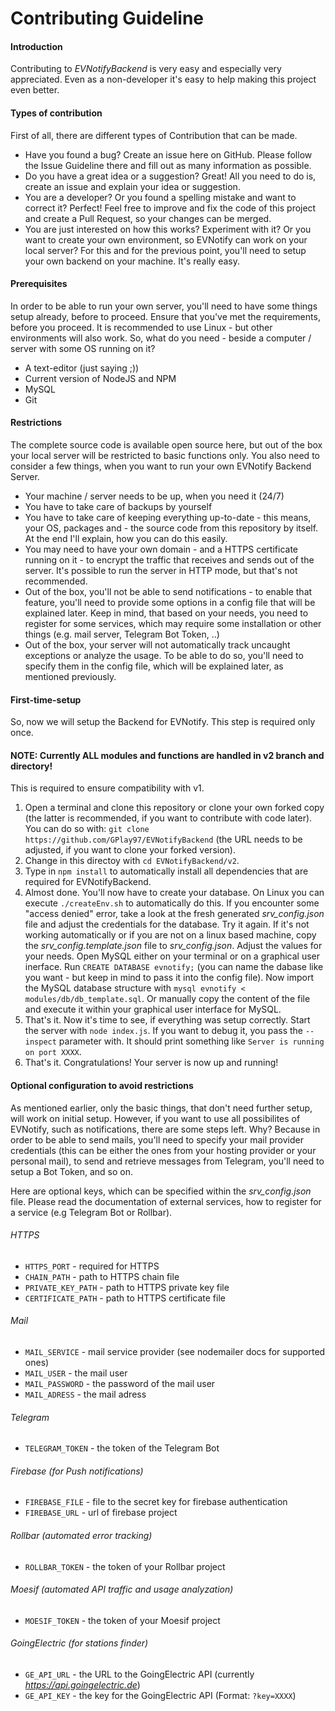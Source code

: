 # Contributing Guideline

#### Introduction

Contributing to _EVNotifyBackend_ is very easy and especially very appreciated.
Even as a non-developer it's easy to help making this project even better.

#### Types of contribution
First of all, there are different types of Contribution that can be made.
- Have you found a bug? Create an issue here on GitHub. Please follow the Issue Guideline there and fill out as many information as possible.
- Do you have a great idea or a suggestion? Great! All you need to do is, create an issue and explain your idea or suggestion.
- You are a developer? Or you found a spelling mistake and want to correct it? Perfect! Feel free to improve and fix the code of this project and create a Pull Request, so your changes can be merged.
- You are just interested on how this works? Experiment with it? Or you want to create your own environment, so EVNotify can work on your local server? For this and for the previous point, you'll need to setup your own backend on your machine. It's really easy.

#### Prerequisites
In order to be able to run your own server, you'll need to have some things setup already, before to proceed. Ensure that you've met the requirements, before you proceed.
It is recommended to use Linux - but other environments will also work.
So, what do you need - beside a computer / server with some OS running on it?
- A text-editor (just saying ;))
- Current version of NodeJS and NPM
- MySQL
- Git

#### Restrictions
The complete source code is available open source here, but out of the box your local server will be restricted to basic functions only. You also need to consider a few things, when you want to run your own EVNotify Backend Server.
- Your machine / server needs to be up, when you need it (24/7)
- You have to take care of backups by yourself
- You have to take care of keeping everything up-to-date - this means, your OS, packages and - the source code from this repository by itself. At the end I'll explain, how you can do this easily.
- You may need to have your own domain - and a HTTPS certificate running on it - to encrypt the traffic that receives and sends out of the server. It's possible to run the server in HTTP mode, but that's not recommended.
- Out of the box, you'll not be able to send notifications - to enable that feature, you'll need to provide some options in a config file that will be explained later. Keep in mind, that based on your needs, you need to register for some services, which may require some installation or other things (e.g. mail server, Telegram Bot Token, ..)
- Out of the box, your server will not automatically track uncaught exceptions or analyze the usage. To be able to do so, you'll need to specify them in the config file, which will be explained later, as mentioned previously.

#### First-time-setup
So, now we will setup the Backend for EVNotify. This step is required only once.

#### NOTE: Currently ALL modules and functions are handled in v2 branch and directory!
This is required to ensure compatibility with v1.

1. Open a terminal and clone this repository or clone your own forked copy (the latter is recommended, if you want to contribute with code later). You can do so with: `git clone https://github.com/GPlay97/EVNotifyBackend` (the URL needs to be adjusted, if you want to clone your forked version).
2. Change in this directoy with `cd EVNotifyBackend/v2`.
3. Type in `npm install` to automatically install all dependencies that are required for EVNotifyBackend.
4. Almost done. You'll now have to create your database. On Linux you can execute `./createEnv.sh` to automatically do this. If you encounter some "access denied" error, take a look at the fresh generated _srv_config.json_ file and adjust the credentials for the database. Try it again.
If it's not working automatically or if you are not on a linux based machine, copy the _srv_config.template.json_ file to _srv_config.json_. Adjust the values for your needs. Open MySQL either on your terminal or on a graphical user inerface. Run `CREATE DATABASE evnotify;` (you can name the dabase like you want - but keep in mind to pass it into the config file).
Now import the MySQL database structure with `mysql evnotify < modules/db/db_template.sql`. Or manually copy the content of the file and execute it within your graphical user interface for MySQL.
5. That's it. Now it's time to see, if everything was setup correctly. Start the server with `node index.js`. If you want to debug it, you pass the `--inspect` parameter with. It should print something like `Server is running on port XXXX`.
6. That's it. Congratulations! Your server is now up and running!

#### Optional configuration to avoid restrictions
As mentioned earlier, only the basic things, that don't need further setup, will work on initial setup. However, if you want to use all possibilites of EVNotify, such as notifications, there are some steps left. Why? Because in order to be able to send mails, you'll need to specify your mail provider credentials (this can be either the ones from your hosting provider or your personal mail), to send and retrieve messages from Telegram, you'll need to setup a Bot Token, and so on.

Here are optional keys, which can be specified within the _srv_config.json_ file. Please read the documentation of external services, how to register for a service (e.g Telegram Bot or Rollbar).

###### HTTPS
- `HTTPS_PORT` - required for HTTPS
- `CHAIN_PATH` - path to HTTPS chain file
- `PRIVATE_KEY_PATH` - path to HTTPS private key file
- `CERTIFICATE_PATH` - path to HTTPS certificate file
###### Mail
- `MAIL_SERVICE` - mail service provider (see nodemailer docs for supported ones)
- `MAIL_USER` - the mail user
- `MAIL_PASSWORD` - the password of the mail user
- `MAIL_ADRESS` - the mail adress
###### Telegram
- `TELEGRAM_TOKEN` - the token of the Telegram Bot
###### Firebase (for Push notifications)
- `FIREBASE_FILE` - file to the secret key for firebase authentication
- `FIREBASE_URL` - url of firebase project
###### Rollbar (automated error tracking)
- `ROLLBAR_TOKEN` - the token of your Rollbar project
###### Moesif (automated API traffic and usage analyzation)
- `MOESIF_TOKEN` - the token of your Moesif project
###### GoingElectric (for stations finder)
- `GE_API_URL` - the URL to the GoingElectric API (currently _https://api.goingelectric.de_)
- `GE_API_KEY` - the key for the GoingElectric API (Format: `?key=XXXX`)
